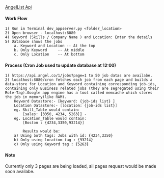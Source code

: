 [AngelList Api](http://angel.co/)

#### Work Flow
	
	1) Run in Terminal dev_appserver.py <folder_location>
	2) Open browser - localhost:8080
	4) Keyword (Skills / Company Name ) and Location: Enter the details
	5) Database shows the jobs
		a. Keyword and Location -- At the top
		b. Only Keyword 	-- At middle
		c. Only Location 	-- At bottom

#### Process (Cron Job used to update database at 12:00)
	1) https://api.angel.co/1/jobs?page=1 to 50 job datas are availabe. 
	2) localhost:8080/cron fetches each job from each page and builds a data-store for Location and Keyword containing corresponding job-ids, containing only Business related jobs (they are segregated using their Role-Tag).Google app engine has a tool called memcache which stores the job in memory(like RAM).
		Keyword Datastore:- [keyword: {job-ids list} ]
		Location Datastore:- [location: {job-ids list}]
		eg. Skill_Table would contain: 
			[sales: {3350, 4234, 5263}] - 
		eg. Location_Table would contain: 
			[Boston : {4234,3350,93214}]

			Results would be:
		a) Using both tags: Jobs with id: {4234,3350}
		b) Only using location tag : {93214}
		c) Only using Keyword tag :	{5263}

#### Note
Currently only 3 pages are being loaded, all pages request would be made soon availabe.


